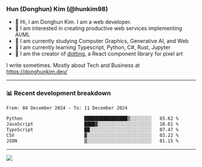 ### Hun (Donghun) Kim (@hunkim98)

- 👋 Hi, I am Donghun Kim. I am a web developer. 
- 🤔 I am interested in creating productive web services implementing AI/ML
- 🔭 I am currently studying Computer Graphics, Generative AI, and Web 
- 🌱 I am currently learning Typescript, Python, C#, Rust, Jupyter
- 🎨 I am the creator of [dotting](https://github.com/hunkim98/dotting), a React component library for pixel art

I write sometimes. Mostly about Tech and Business at https://donghunkim.dev/

---
### 📊 Recent development breakdown
<!--START_SECTION:waka-->

```txt
From: 04 December 2024 - To: 11 December 2024

Python                       ████████████████▒░░░░░░░░   65.62 %
JavaScript                   ████▓░░░░░░░░░░░░░░░░░░░░   18.61 %
TypeScript                   ██░░░░░░░░░░░░░░░░░░░░░░░   07.47 %
CSV                          ▓░░░░░░░░░░░░░░░░░░░░░░░░   03.22 %
JSON                         ▒░░░░░░░░░░░░░░░░░░░░░░░░   01.15 %
```

<!--END_SECTION:waka-->
---

<!-- <div align='center'> -->
  <img align="center" src="https://github-readme-stats.vercel.app/api?username=hunkim98&theme=dark&show_icons=true"/>
<!-- </div> -->
<!--
**hunkim98/hunkim98** is a ✨ _special_ ✨ repository because its `README.md` (this file) appears on your GitHub profile.

Here are some ideas to get you started:

- 🔭 I’m currently working on ...
- 🌱 I’m currently learning ...
- 👯 I’m looking to collaborate on ...
- 🤔 I’m looking for help with ...
- 💬 Ask me about ...
- 📫 How to reach me: ...
- 😄 Pronouns: ...
- ⚡ Fun fact: ...
-->

